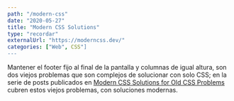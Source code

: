 ```yaml
---
path: "/modern-css"
date: "2020-05-27"
title: "Modern CSS Solutions"
type: "recordar"
externalUrl: "https://moderncss.dev/"
categories: ["Web", CSS"]
---
```


Mantener el footer fijo al final de la pantalla y columnas de igual altura, son dos viejos problemas que son complejos de solucionar con solo CSS; en la serie de posts publicados en [Modern CSS Solutions for Old CSS Problems](https://moderncss.dev/) cubren estos viejos problemas, con soluciones modernas.
